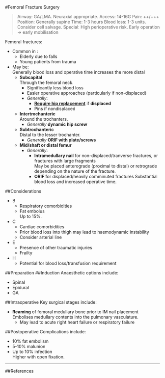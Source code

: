 #Femoral Fracture Surgery
>Airway: GA/LMA. Neuraxial appropriate.
>Access: 14-16G
>Pain: ++/+++
>Position: Generally supine
>Time: 1-3 hours
>Blood loss: 1-3 units. Consider cell salvage.
>Special: High perioperative risk. Early operation → early mobilisation

Femoral fractures:
* Common in :
	* Elderly due to falls
	* Young patients from trauma
* May be:  
Generally blood loss and operative time increases the more distal 
	* **Subcapital**  
	Through the femoral neck.
		* Significantly less blood loss
		* Easier operative approaches (particularly if non-displaced)
		* *Generally*:
			* **[Require hip replacement](/anaesthesia/ortho/thr.md)** if **displaced**
			* Pins if nondisplaced
	* **Intertrochanteric**  
	Around the trochanters.
		* *Generally* **dynamic hip screw**
	* **Subtrochanteric**  
	Distal to the lesser trochanter.
		* *Generally* **ORIF with plate/screws**
	* **Mid/shaft or distal femur**
		* *Generally*:
			* **Intramedullary nail** for non-displaced/tranverse fractures, or fractures with large fragments  
			May be placed anterograde (proximal to distal) or retrograde depending on the nature of the fracture.
			* **ORIF** for displaced/heavily comminuted fractures
			Substantial blood loss and increased operative time.

##Considerations
* B
	* Respiratory comorbidities
	* Fat embolus  
	Up to 15%.
* C
	* Cardiac comorbidities
	* Prior blood loss into thigh may lead to haemodynamic instability
	* Consider arterial line
* E
	* Presence of other traumatic injuries
	* Frailty
* H
	* Potential for blood loss/transfusion requirement

##Preparation
##Induction
Anaesthetic options include:
* Spinal
* Epidural
* GA

##Intraoperative
Key surgical stages include:
* **Reaming** of femoral medullary bone prior to IM nail placement  
Embolises medullary contents into the pulmonary vasculature.
	* May lead to acute right heart failure or respiratory failure


##Postoperative
Complications include:
* 10% fat embolism
* 5-10% malunion
* Up to 10% infection  
Higher with open fixation.

---
##References

